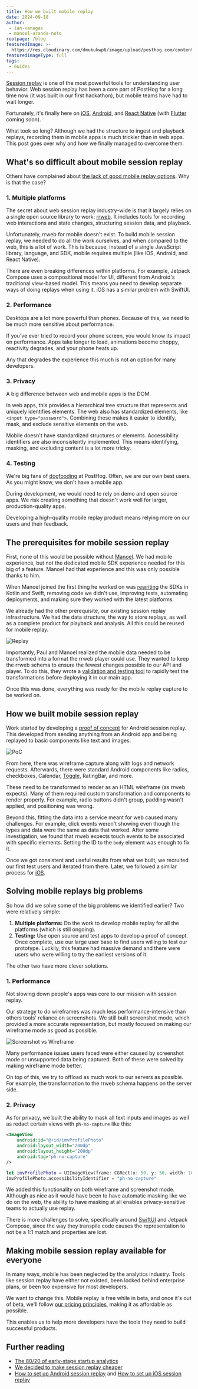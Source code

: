 ```yaml
---
title: How we built mobile replay
date: 2024-09-18
author:
 - ian-vanagas
 - manoel-aranda-neto
rootpage: /blog
featuredImage: >-
  https://res.cloudinary.com/dmukukwp6/image/upload/posthog.com/contents/images/blog/posthog-engineering-blog.png
featuredImageType: full
tags:
 - Guides
---
```


[Session replay](/session-replay) is one of the most powerful tools for understanding user behavior. Web session replay has been a core part of PostHog for a long time now (it was built in our first hackathon), but mobile teams have had to wait longer.

Fortunately, it's finally here on [iOS](/docs/session-replay/ios), [Android](/docs/session-replay/android), and [React Native](/docs/session-replay/react-native) (with [Flutter](https://github.com/PostHog/posthog-flutter/issues/69) coming soon). 

What took so long? Although we had the structure to ingest and playback replays, recording them in mobile apps is much trickier than in web apps. This post goes over why and how we finally managed to overcome them.

## What's so difficult about mobile session replay

Others have complained about [the lack of good mobile replay options](https://medium.com/goodones/15-years-later-there-is-still-no-good-session-replay-for-ios-f8d335999737). Why is that the case?

### 1. Multiple platforms

The secret about web session replay industry-wide is that it largely relies on a single open source library to work: [rrweb](https://github.com/rrweb-io/rrweb). It includes tools for recording web interactions and state changes, structuring session data, and playback. 

Unfortunately, rrweb for mobile doesn't exist. To build mobile session replay, we needed to do all the work ourselves, and when compared to the web, this is a lot of work. This is because, instead of a single JavaScript library, language, and SDK, mobile requires multiple (like iOS, Android, and React Native). 

There are even breaking differences within platforms. For example, Jetpack Compose uses a compositional model for UI, different from Android's traditional view-based model. This means you need to develop separate ways of doing replays when using it. iOS has a similar problem with SwiftUI.

### 2. Performance

Desktops are a lot more powerful than phones. Because of this, we need to be much more sensitive about performance. 

If you've ever tried to record your phone screen, you would know its impact on performance. Apps take longer to load, animations become choppy, reactivity degrades, and your phone heats up.

Any that degrades the experience this much is not an option for many developers.

### 3. Privacy

A big difference between web and mobile apps is the DOM. 

In web apps, this provides a hierarchical tree structure that represents and uniquely identifies elements. The web also has standardized elements, like `<input type="password">`. Combining these makes it easier to identify, mask, and exclude sensitive elements on the web.

Mobile doesn't have standardized structures or elements. Accessibility identifiers are also inconsistently implemented. This means identifying, masking, and excluding content is a lot more tricky.

### 4. Testing

We're big fans of [dogfooding](/product-engineers/dogfooding) at PostHog. Often, we are our own best users. As you might know, we don't have a mobile app. 

During development, we would need to rely on demo and open source apps. We risk creating something that doesn't work well for larger, production-quality apps.

Developing a high-quality mobile replay product means relying more on our users and their feedback.

## The prerequisites for mobile session replay

First, none of this would be possible without [Manoel](/community/profiles/30206). We had mobile experience, but not the dedicated mobile SDK experience needed for this big of a feature. Manoel had that experience and this was only possible thanks to him.

When Manoel joined the first thing he worked on was [rewriting](https://github.com/PostHog/product-internal/issues/506) the SDKs in Kotlin and Swift, removing code we didn't use, improving tests, automating deployments, and making sure they worked with the latest platforms.

We already had the other prerequisite, our existing session replay infrastructure. We had the data structure, the way to store replays, as well as a complete product for playback and analysis. All this could be reused for mobile replay.

![Replay](https://res.cloudinary.com/dmukukwp6/image/upload/replay_03a8c56981.png)

Importantly, Paul and Manoel realized the mobile data needed to be transformed into a format the rrweb player could use. They wanted to keep the rrweb schema to ensure the fewest changes possible to our API and player. To do this, they wrote a [validation and testing tool](https://github.com/PostHog/mobile-replay-data-transformer) to rapidly test the transformations before deploying it in our main app. 

Once this was done, everything was ready for the mobile replay capture to be worked on. 

## How we built mobile session replay

Work started by developing a [proof of concept](https://github.com/PostHog/posthog-android/pull/69) for Android session replay. This developed from sending anything from an Android app and being replayed to basic components like text and images.

![PoC](https://res.cloudinary.com/dmukukwp6/image/upload/mobile_b85c032c93.png)

From here, there was wireframe capture along with logs and network requests. Afterwards, there were standard Android components like radios, checkboxes, Calendar, [Toggle](https://github.com/PostHog/posthog/pull/19279), RatingBar, and more. 

These need to be transformed to render as an HTML wireframe (as rrweb expects). Many of them required custom transformation and components to render properly. For example, radio buttons didn't group, padding wasn't applied, and positioning was wrong.

Beyond this, fitting the data into a service meant for web caused many challenges. For example, click events weren't showing even though the types and data were the same as data that worked. After some investigation, we found that rrweb expects touch events to be associated with specific elements. Setting the ID to the `body` element was enough to fix it.

Once we got consistent and useful results from what we built, we recruited our first test users and iterated from there. Later, we followed a similar process for [iOS](https://github.com/PostHog/posthog-ios/pull/115).

## Solving mobile replays big problems

So how did we solve some of the big problems we identified earlier? Two were relatively simple:

1. **Multiple platforms:** Do the work to develop mobile replay for all the platforms (which is still ongoing).
2. **Testing:** Use open source and test apps to develop a proof of concept. Once complete, use our large user base to find users willing to test our prototype. Luckily, this feature had massive demand and there were users who were willing to try the earliest versions of it.

The other two have more clever solutions. 

### 1. Performance

Not slowing down people's apps was core to our mission with session replay. 

Our strategy to do wireframes was much less performance-intensive than others tools' reliance on screenshots. We still built screenshot mode, which provided a more accurate representation, but mostly focused on making our wireframe mode as good as possible. 

![Screenshot vs Wireframe](https://res.cloudinary.com/dmukukwp6/image/upload/wireframe_78ce94bd4b.png)

Many performance issues users faced were either caused by screenshot mode or unsupported data being captured. Both of these were solved by making wireframe mode better.

On top of this, we try to offload as much work to our servers as possible. For example, the transformation to the rrweb schema happens on the server side. 

### 2. Privacy

As for privacy, we built the ability to mask all text inputs and images as well as redact certain views with `ph-no-capture` like this:

<MultiLanguage>

```xml
<ImageView
    android:id="@+id/imvProfilePhoto"
    android:layout_width="200dp"
    android:layout_height="200dp"
    android:tag="ph-no-capture"
/>
```

```swift
let imvProfilePhoto = UIImageView(frame: CGRect(x: 50, y: 50, width: 100, height: 100))
imvProfilePhoto.accessibilityIdentifier = "ph-no-capture"
```

</MultiLanguage>

We added this functionality on both wireframe and screenshot mode. Although as nice as it would have been to have automatic masking like we do on the web, the ability to have masking at all enables privacy-sensitive teams to actually use replay. 

There is more challenges to solve, specifically around [SwiftUI](https://github.com/PostHog/posthog-ios/issues/162) and Jetpack Compose, since the way they transpile code causes the representation to not be a 1:1 match and properties are lost.

## Making mobile session replay available for everyone

In many ways, mobile has been neglected by the analytics industry. Tools like session replay have either not existed, been locked behind enterprise plans, or been too expensive for most developers.

We want to change this. Mobile replay is free while in beta, and once it's out of beta, we'll follow [our pricing principles](/handbook/engineering/feature-pricing), making it as affordable as possible.

This enables us to help more developers have the tools they need to build successful products.

## Further reading

- [The 80/20 of early-stage startup analytics](/founders/early-stage-analytics)
- [We decided to make session replay cheaper](/blog/session-replay-pricing)
- [How to set up Android session replay](/tutorials/android-session-replay) and [How to set up iOS session replay](/tutorials/ios-session-replay)